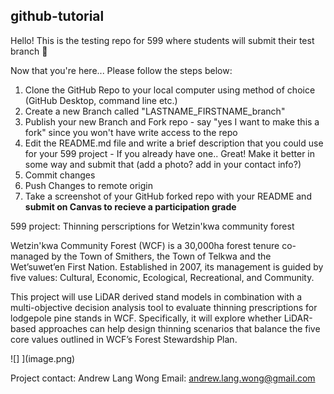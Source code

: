 ## github-tutorial
Hello! This is the testing repo for 599 where students will submit their test branch 🚀

Now that you're here...
Please follow the steps below: 

1. Clone the GitHub Repo to your local computer using method of choice (GitHub Desktop, command line etc.) 
2. Create a new Branch called "LASTNAME_FIRSTNAME_branch"
3. Publish your new Branch and Fork repo - say "yes I want to make this a fork" since you won't have write access to the repo
5. Edit the README.md file and write a brief description that you could use for your 599 project - If you already have one.. Great! Make it better in some way and submit that (add a photo? add in your contact info?)
6. Commit changes
7. Push Changes to remote origin
8. Take a screenshot of your GitHub forked repo with your README and **submit on Canvas to recieve a participation grade**


599 project: Thinning perscriptions for Wetzin'kwa community forest

Wetzin'kwa Community Forest (WCF) is a 30,000ha forest tenure co-managed by the Town of Smithers, the Town of Telkwa and the Wet’suwet’en First Nation. Established in 2007, its management is guided by five values: Cultural, Economic, Ecological, Recreational, and Community. 

This project will use LiDAR derived stand models in combination with a multi-objective decision analysis tool to evaluate thinning prescriptions for lodgepole pine stands in WCF. Specifically, it will explore whether LiDAR-based approaches can help design thinning scenarios that balance the five core values outlined in WCF’s Forest Stewardship Plan.

![]
](image.png)

Project contact: Andrew Lang Wong
Email: andrew.lang.wong@gmail.com